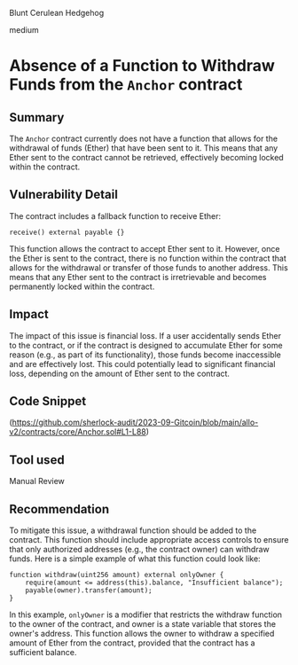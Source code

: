 Blunt Cerulean Hedgehog

medium

# Absence of a Function to Withdraw Funds from the `Anchor` contract
## Summary
The `Anchor` contract currently does not have a function that allows for the withdrawal of funds (Ether) that have been sent to it. This means that any Ether sent to the contract cannot be retrieved, effectively becoming locked within the contract.
## Vulnerability Detail
The contract includes a fallback function to receive Ether:
```solidity
receive() external payable {}
```
This function allows the contract to accept Ether sent to it. However, once the Ether is sent to the contract, there is no function within the contract that allows for the withdrawal or transfer of those funds to another address. This means that any Ether sent to the contract is irretrievable and becomes permanently locked within the contract.

## Impact
The impact of this issue is financial loss. If a user accidentally sends Ether to the contract, or if the contract is designed to accumulate Ether for some reason (e.g., as part of its functionality), those funds become inaccessible and are effectively lost. This could potentially lead to significant financial loss, depending on the amount of Ether sent to the contract.
## Code Snippet
(https://github.com/sherlock-audit/2023-09-Gitcoin/blob/main/allo-v2/contracts/core/Anchor.sol#L1-L88)
## Tool used

Manual Review

## Recommendation
To mitigate this issue, a withdrawal function should be added to the contract. This function should include appropriate access controls to ensure that only authorized addresses (e.g., the contract owner) can withdraw funds. Here is a simple example of what this function could look like:
```solidity
function withdraw(uint256 amount) external onlyOwner {
    require(amount <= address(this).balance, "Insufficient balance");
    payable(owner).transfer(amount);
}
```
In this example, `onlyOwner` is a modifier that restricts the withdraw function to the owner of the contract, and owner is a state variable that stores the owner's address. This function allows the owner to withdraw a specified amount of Ether from the contract, provided that the contract has a sufficient balance.
